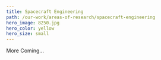 ```yaml
---
title: Spacecraft Engineering
path: /our-work/areas-of-research/spacecraft-engineering
hero_image: 8250.jpg
hero_color: yellow
hero_size: small
---
```

More Coming...
